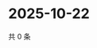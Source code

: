 # 2025-10-22

共 0 条

<!-- BEGIN ZHIHUQUESTIONS -->
<!-- 最后更新时间 Wed Oct 22 2025 14:18:12 GMT+0800 (China Standard Time) -->

<!-- END ZHIHUQUESTIONS -->
